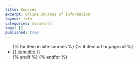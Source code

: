 ```yaml
---
title: Sources
excerpt: Online sources of information
layout: info
categories: [sources]
tags: []
published: true
---
```


<ul>
{% for item in site.sources %}
    {% if item.url != page.url %}
    <li>
        <a href="{{ item.url }}">{{ item.title }}</a>
    </li>
    {% endif %}
{% endfor %}
</ul>
